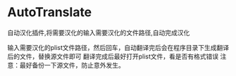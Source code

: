 # AutoTranslate
自动汉化插件,将需要汉化的输入需要汉化的文件路径,自动完成汉化

输入需要汉化的plist文件路径，然后回车，自动翻译完后会在程序目录下生成翻译后的文件，替换源文件即可
翻译完成后最好打开plist文件，看是否有格式错误
注意：最好备份一下源文件，防止意外发生。
